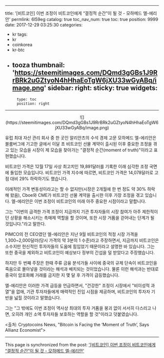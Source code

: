 
---
title: '[비트코인]  이번 조정이 비트코인에게 “결정적 순간”이 될 것 - 모하메드 엘-에리안'
permlink: 6l59eg
catalog: true
toc_nav_num: true
toc: true
position: 9999
date: 2017-12-29 03:25:30
categories:
- kr
tags:
- kr
- coinkorea
- kr-btc
- tooza
thumbnail: 'https://steemitimages.com/DQmd3gGBs1J9RrBRk2uGZtyoN4hHhaEoTgW6jXU33wGyABq/image.png'
sidebar:
    right:
        sticky: true
widgets:
    -
        type: toc
        position: right
---


<center>
![](https://steemitimages.com/DQmd3gGBs1J9RrBRk2uGZtyoN4hHhaEoTgW6jXU33wGyABq/image.png)
</center>

유럽 ​​최대 자산 관리 회사 중 한 곳인 알리안츠의 수석 경제 고문 모하메드 엘-에리안은 블룸버그에 기고한 글에서 이달 초 비트코인 선물 계약이 출시된 이후 중요한 조정을 겪고 있는 모습을 시장이 제 모습을 찾아가는 "결정적 순간(moment of truth)"이라고 표현했습니다. 

비트코인 가격은 12월 17일 사상 최고치인 19,891달러를 기록한 이래 심각한 조정 국면에 돌입한 모습입니다.  비트코인 가격 지수에 따르면, 비트코인 가격은 14,078달러로 고점 대비 29% 하락하기도 했습니다.

이례적인 가격 변동성이라고는 할 수 없지만(시장은 2개월에 한 번 정도 약 30% 하락해 왔음), Cboe와 CME가 비트코인 선물 계약을 출시한 이후 가장 조정을 겪고 있습니다.  엘-에리안은 이번 조정이 비트코인의 미래 아주 중요한 시점이라고 말합니다. 

그는 "이번의 급격한 가격 조정이 지금까지 기관 투자자들의 시장 참여가 아주 제한적이던 상황을 해소시키는 촉매제 역할을 할 것이며, 또한 시장 거품을 걷어내는 단계가 될 것입니다."라고 말한다. 

PIMCO의 전 CEO였던 엘-에리안은 지난 9월 비트코인의 적정 시장 가격을 1,300~2,000달러(당시 가격의 약 3분의 1 수준)라고 주장하면서, 지금까지 비트코인은 소수지만 헌신적인 투자자들의 도움에 힘입었기 때문이라고 설명한 바 있습니다. 그는 또한 중국을 제외하고 비트코인이 예상보다 정부의 간섭을 덜 받았다고 주장했습니다.

하지만 두 번째 주장은 한때 주류 금융 분석가들 사이에 중국의 규제 단속이 비트코인을 죽음으로 몰아넣을 것이라는 해석과 배치되는 것이었습니다.  물론 이런 해석과는 반대로 중국이 암호화폐 거래를 금지한 지 몇 달 후 가격이 급등했습니다.

엘-에리안은 이러한 가격 급등을 언급하면서, "건강한" 조정이 시장에서 "비이성적 과열"을 없애, 기관 투자자들에게 매력적인 진입 시점을 제공하며, 비트코인의 투자자 기반을 넓힐 것이라고 말했습니다.

그는 "그 밖에도 이번 조정이 역사상 최대의 투자 거품을 붕괴 없이 서서히 다스리고 나면, 오히려 개인 소액 투자자들 보호하는 역할을 할 것"이라고 덧붙였습니다. 

<출처: Cryptocoins News, "Bitcoin is Facing the ‘Moment of Truth’, Says Allianz Economist">

- - -

This page is synchronized from the post: ['[비트코인]  이번 조정이 비트코인에게 “결정적 순간”이 될 것 - 모하메드 엘-에리안'](https://steemit.com/@pius.pius/6l59eg)
